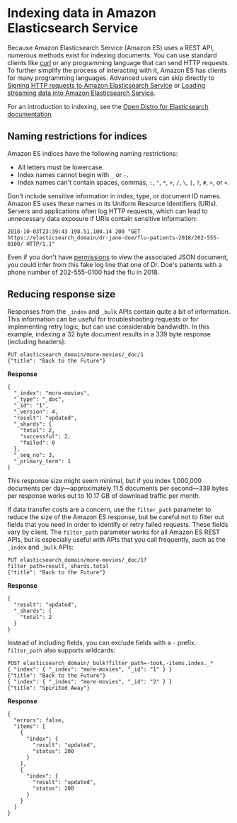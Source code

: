 # Indexing data in Amazon Elasticsearch Service<a name="es-indexing"></a>

Because Amazon Elasticsearch Service \(Amazon ES\) uses a REST API, numerous methods exist for indexing documents\. You can use standard clients like [curl](https://curl.haxx.se/) or any programming language that can send HTTP requests\. To further simplify the process of interacting with it, Amazon ES has clients for many programming languages\. Advanced users can skip directly to [Signing HTTP requests to Amazon Elasticsearch Service](es-request-signing.md) or [Loading streaming data into Amazon Elasticsearch Service](es-aws-integrations.md)\.

For an introduction to indexing, see the [Open Distro for Elasticsearch documentation](https://opendistro.github.io/for-elasticsearch-docs/docs/elasticsearch/index-data/)\.

## Naming restrictions for indices<a name="es-indexing-naming"></a>

Amazon ES indices have the following naming restrictions:
+ All letters must be lowercase\.
+ Index names cannot begin with `_` or `-`\.
+ Index names can't contain spaces, commas, `:`, `"`, `*`, `+`, `/`, `\`, `|`, `?`, `#`, `>`, or `<`\.

Don't include sensitive information in index, type, or document ID names\. Amazon ES uses these names in its Uniform Resource Identifiers \(URIs\)\. Servers and applications often log HTTP requests, which can lead to unnecessary data exposure if URIs contain sensitive information:

```
2018-10-03T23:39:43 198.51.100.14 200 "GET https://elasticsearch_domain/dr-jane-doe/flu-patients-2018/202-555-0100/ HTTP/1.1"
```

Even if you don't have [permissions](es-ac.md) to view the associated JSON document, you could infer from this fake log line that one of Dr\. Doe's patients with a phone number of 202\-555\-0100 had the flu in 2018\.

## Reducing response size<a name="es-indexing-size"></a>

Responses from the `_index` and `_bulk` APIs contain quite a bit of information\. This information can be useful for troubleshooting requests or for implementing retry logic, but can use considerable bandwidth\. In this example, indexing a 32 byte document results in a 339 byte response \(including headers\):

```
PUT elasticsearch_domain/more-movies/_doc/1
{"title": "Back to the Future"}
```

**Response**

```
{
  "_index": "more-movies",
  "_type": "_doc",
  "_id": "1",
  "_version": 4,
  "result": "updated",
  "_shards": {
    "total": 2,
    "successful": 2,
    "failed": 0
  },
  "_seq_no": 3,
  "_primary_term": 1
}
```

This response size might seem minimal, but if you index 1,000,000 documents per day—approximately 11\.5 documents per second—339 bytes per response works out to 10\.17 GB of download traffic per month\.

If data transfer costs are a concern, use the `filter_path` parameter to reduce the size of the Amazon ES response, but be careful not to filter out fields that you need in order to identify or retry failed requests\. These fields vary by client\. The `filter_path` parameter works for all Amazon ES REST APIs, but is especially useful with APIs that you call frequently, such as the `_index` and `_bulk` APIs:

```
PUT elasticsearch_domain/more-movies/_doc/1?filter_path=result,_shards.total
{"title": "Back to the Future"}
```

**Response**

```
{
  "result": "updated",
  "_shards": {
    "total": 2
  }
}
```

Instead of including fields, you can exclude fields with a `-` prefix\. `filter_path` also supports wildcards:

```
POST elasticsearch_domain/_bulk?filter_path=-took,-items.index._*
{ "index": { "_index": "more-movies", "_id": "1" } }
{"title": "Back to the Future"}
{ "index": { "_index": "more-movies", "_id": "2" } }
{"title": "Spirited Away"}
```

**Response**

```
{
  "errors": false,
  "items": [
    {
      "index": {
        "result": "updated",
        "status": 200
      }
    },
    {
      "index": {
        "result": "updated",
        "status": 200
      }
    }
  ]
}
```